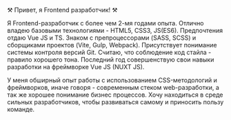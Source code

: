  ⚒️ Привет, я Frontend разработчик! ⚒️
 
Я Frontend-разработчик с более чем 2-мя годами опыта. Отлично владею базовыми технологиями - HTML5, CSS3, JS(ES6). Предпочтения отдаю Vue JS и TS. Знаком с препроцессорами (SASS, SCSS) и сборщиками проектов (Vite, Gulp, Webpack). Присутствует понимание системы контроля версий Git.
Считаю, что соблюдение код стайла - правило хорошего тона. Последний год совершенствую свои навыки разработки на фреймворке Vue JS (NUXT JS).

У меня обширный опыт работы с использованием CSS-методологий и фреймворков, иначе говоря - современным стеком web-разработки, а так же хорошее понимание бизнес процессов.
Хочу находиться в среде сильных разработчиков, чтобы развиваться самому и приносить пользу команде.


<!---
alekseiTurl/alekseiTurl is a ✨ special ✨ repository because its `README.md` (this file) appears on your GitHub profile.
You can click the Preview link to take a look at your changes.
--->
